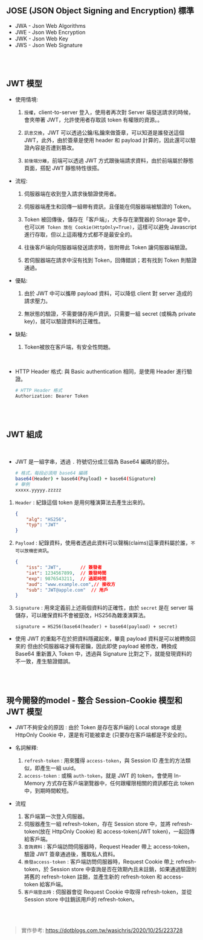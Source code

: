 ## JOSE (JSON Object Signing and Encryption) 標準
* JWA - Json Web Algorithms
* JWE - Json Web Encryption
* JWK - Json Web Key
* JWS - Json Web Signature

<br/>

<br/>

## JWT 模型
* 使用情境:

    1. `授權`，client-to-server 登入，使用者再次對 Server 端發送請求的時候，會夾帶著 JWT，允許使用者存取該 token 有權限的資源。。
    2. `訊息交換`，JWT 可以透過公鑰/私鑰來做簽章，可以知道是誰發送這個 JWT，此外，由於簽章是使用 header 和 payload 計算的，因此還可以驗證內容是否遭到篡改。

    3. `前後端分離`，前端可以透過 JWT 方式跟後端請求資料，由於前端屬於靜態頁面，搭配 JWT 靜態特性很搭。

* 流程: 

    1. 伺服器端在收到登入請求後驗證使用者。

    2. 伺服器端產生和回傳一組帶有資訊，且僅能在伺服器端被驗證的 Token。

    3. Token 被回傳後，儲存在「客戶端」，大多存在瀏覽器的 Storage 當中，也可以`將 Token 放在 Cookie(HttpOnly=True)`，這樣可以避免 Javascript 進行存取，但以上這兩種方式都不是最安全的。
    
    4. 往後客戶端向伺服器端發送請求時，皆附帶此 Token 讓伺服器端驗證。

    5. 若伺服器端在請求中沒有找到 Token，回傳錯誤；若有找到 Token 則驗證通過。

* 優點: 

    1. 由於 JWT 中可以攜帶 payload 資料，可以降低 client 對 server 造成的請求壓力。

    2. 無狀態的驗證，不需要儲存用戶資訊，只需要一組 secret (或稱為 private key)，就可以驗證資料的正確性。

* 缺點:

    1. Token被放在客戶端，有安全性問題。

<br/>

* HTTP Header 格式: 與 Basic authentication 相同，是使用 Header 進行驗證。

    ```sh
    # HTTP Header 格式
    Authorization: Bearer Token
    ```

<br/>

<br/>


##  JWT 組成


<br/>


* JWT 是一組字串，透過 `.` 符號切分成三個為 Base64 編碼的部分。

    ```sh
    # 格式，每段必須用 base64 編碼
    base64(Header) + base64(Payload) + base64(Signature)
    # 舉例
    xxxxx.yyyyy.zzzzz
    ```

1. `Header` : 紀錄這個 token 是用何種演算法去產生出來的。

    ```json
    {
        "alg": "HS256", 
        "typ": "JWT"
    }
    ```
    

2. `Payload` : 紀錄資料，使用者透過此資料可以聲稱(claims)這筆資料屬於誰，`不可以放機密資訊`。

    ```json
    {
        "iss": "JWT",       // 簽發者
        "iat": 1234567899,  // 簽發時間
        "exp": 9876543211,  // 過期時間
        "aud": "www.example.com",// 接收方
        "sub": "JWT@apple.com"  // 用戶
    }
    ```

3. `Signature` : 用來定義前上述兩個資料的正確性，由於 `secret` 是在 server 端儲存，可以確保資料不會被竄改，HS256為雜湊演算法。

    ```
    signature = HS256(base64(header) + base64(payload) + secret) 
    ```
    

* 使用 JWT 的重點不在於把資料隱藏起來，畢竟 payload 資料是可以被轉換回來的
但由於伺服器端才擁有密鑰，因此即使 payload 被修改，轉換成 Base64 重新置入 Token 中，透過與 Signature 比對之下，就能發現資料的不一致，產生驗證錯誤。


<br/>

<br/>

## 現今開發的model - 整合 Session-Cookie 模型和 JWT 模型
* JWT不夠安全的原因 : 由於 Token 是存在客戶端的 Local storage 或是 HttpOnly Cookie 中，還是有可能被拿走 (只要存在客戶端都是不安全的)。


* 名詞解釋:

    1. `refresh-token` : 用來獲得 `access-token`，與 Session ID 產生的方法類似，即產生一組 uuid。
    2. `access-token` : 或稱 `auth-token`，就是 JWT 的 token，會使用 In-Memory 方式存在客戶端瀏覽器中，任何跟權限相關的資訊都在此 token 中，到期時間較短。


* 流程

    1. 客戶端第一次登入伺服器。
    2. 伺服器產生一組 refresh-token，存在 Session store 中，並將 refresh-token(放在 HttpOnly Cookie) 和 access-token(JWT token)，一起回傳給客戶端。
    3. `查詢資料` : 客戶端訪問伺服器時，Request Header 帶上 access-token，驗證 JWT 簽章通過後，獲取私人資料。
    4. `換發access-token` : 客戶端訪問伺服器時，Request Cookie 帶上 refresh-token，於 Session store 中查詢是否在效期內且未註銷，如果通過驗證則將舊的 refresh-token 註銷，並產生新的 refresh-token 和 access-token 給客戶端。
    5. `客戶端登出時` : 伺服器會從 Request Cookie 中取得 refresh-token，並從 Session store 中註銷該用戶的 refresh-token。

<br/>

<br/>

> 實作參考: https://dotblogs.com.tw/wasichris/2020/10/25/223728